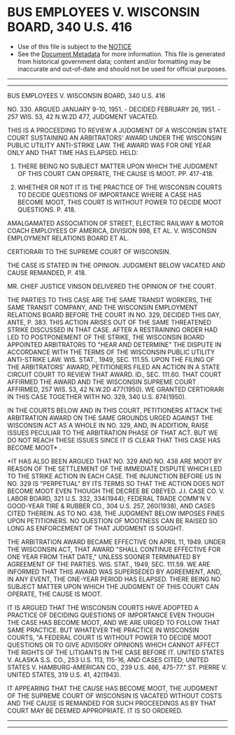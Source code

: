 ---
---

# BUS EMPLOYEES V. WISCONSIN BOARD, 340 U.S. 416

* Use of this file is subject to the [NOTICE](https://github.com/publicdocs/notice/blob/master/NOTICE)
* See the [Document Metadata](../../../) for more information.
  This file is generated from historical government data; content and/or formatting may be inaccurate and out-of-date and should not be used for official purposes.

----------
----------

BUS EMPLOYEES V. WISCONSIN BOARD, 340 U.S. 416

NO. 330.  ARGUED JANUARY 9-10, 1951.  - DECIDED FEBRUARY 26, 1951.  - 257 WIS. 53, 42 N.W.2D 477, JUDGMENT VACATED.

THIS IS A PROCEEDING TO REVIEW A JUDGMENT OF A WISCONSIN STATE COURT SUSTAINING AN ARBITRATORS' AWARD UNDER THE WISCONSIN PUBLIC UTILITY ANTI-STRIKE LAW.  THE AWARD WAS FOR ONE YEAR ONLY AND THAT TIME HAS ELAPSED.  HELD:

1.  THERE BEING NO SUBJECT MATTER UPON WHICH THE JUDGMENT OF THIS COURT CAN OPERATE, THE CAUSE IS MOOT.  PP. 417-418.

2.  WHETHER OR NOT IT IS THE PRACTICE OF THE WISCONSIN COURTS TO DECIDE QUESTIONS OF IMPORTANCE WHERE A CASE HAS BECOME MOOT, THIS COURT IS WITHOUT POWER TO DECIDE MOOT QUESTIONS.  P. 418.

AMALGAMATED ASSOCIATION OF STREET, ELECTRIC RAILWAY & MOTOR COACH EMPLOYEES OF AMERICA, DIVISION 998, ET AL. V. WISCONSIN EMPLOYMENT RELATIONS BOARD ET AL.

CERTIORARI TO THE SUPREME COURT OF WISCONSIN.

THE CASE IS STATED IN THE OPINION.  JUDGMENT BELOW VACATED AND CAUSE REMANDED, P. 418.

MR. CHIEF JUSTICE VINSON DELIVERED THE OPINION OF THE COURT.

THE PARTIES TO THIS CASE ARE THE SAME TRANSIT WORKERS, THE SAME TRANSIT COMPANY, AND THE WISCONSIN EMPLOYMENT RELATIONS BOARD BEFORE THE COURT IN NO. 329, DECIDED THIS DAY, ANTE, P. 383.  THIS ACTION ARISES OUT OF THE SAME THREATENED STRIKE DISCUSSED IN THAT CASE.  AFTER A RESTRAINING ORDER HAD LED TO POSTPONEMENT OF THE STRIKE, THE WISCONSIN BOARD APPOINTED ARBITRATORS TO "HEAR AND DETERMINE" THE DISPUTE IN ACCORDANCE WITH THE TERMS OF THE WISCONSIN PUBLIC UTILITY ANTI-STRIKE LAW.  WIS. STAT., 1949, SEC. 111.55.  UPON THE FILING OF THE ARBITRATORS' AWARD, PETITIONERS FILED AN ACTION IN A STATE CIRCUIT COURT TO REVIEW THAT AWARD.  ID., SEC. 111.60.  THAT COURT AFFIRMED THE AWARD AND THE WISCONSIN SUPREME COURT AFFIRMED, 257 WIS. 53, 42 N.W.2D 477(1950).  WE GRANTED CERTIORARI IN THIS CASE TOGETHER WITH NO. 329, 340 U.S. 874(1950).

IN THE COURTS BELOW AND IN THIS COURT, PETITIONERS ATTACK THE ARBITRATION AWARD ON THE SAME GROUNDS URGED AGAINST THE WISCONSIN ACT AS A WHOLE IN NO. 329, AND, IN ADDITION, RAISE ISSUES PECULIAR TO THE ARBITRATION PHASE OF THAT ACT.  BUT WE DO NOT REACH THESE ISSUES SINCE IT IS CLEAR THAT THIS CASE HAS BECOME MOOT\* .

\*IT HAS ALSO BEEN ARGUED THAT NO. 329 AND NO. 438 ARE MOOT BY REASON OF THE SETTLEMENT OF THE IMMEDIATE DISPUTE WHICH LED TO THE STRIKE ACTION IN EACH CASE.  THE INJUNCTION BEFORE US IN NO. 329 IS "PERPETUAL" BY ITS TERMS SO THAT THE ACTION DOES NOT BECOME MOOT EVEN THOUGH THE DECREE BE OBEYED.  J.I. CASE CO. V. LABOR BOARD, 321 U.S. 332, 334(1944); FEDERAL TRADE COMM'N V. GOOD-YEAR TIRE & RUBBER CO., 304 U.S. 257, 260(1938), AND CASES CITED THEREIN.  AS TO NO. 438, THE JUDGMENT BELOW IMPOSES FINES UPON PETITIONERS.  NO QUESTION OF MOOTNESS CAN BE RAISED SO LONG AS ENFORCEMENT OF THAT JUDGMENT IS SOUGHT.

THE ARBITRATION AWARD BECAME EFFECTIVE ON APRIL 11, 1949.  UNDER THE WISCONSIN ACT, THAT AWARD "SHALL CONTINUE EFFECTIVE FOR ONE YEAR FROM THAT DATE," UNLESS SOONER TERMINATED BY AGREEMENT OF THE PARTIES.  WIS. STAT., 1949, SEC. 111.59.  WE ARE INFORMED THAT THIS AWARD WAS SUPERSEDED BY AGREEMENT, AND, IN ANY EVENT, THE ONE-YEAR PERIOD HAS ELAPSED.  THERE BEING NO SUBJECT MATTER UPON WHICH THE JUDGMENT OF THIS COURT CAN OPERATE, THE CAUSE IS MOOT.

IT IS ARGUED THAT THE WISCONSIN COURTS HAVE ADOPTED A PRACTICE OF DECIDING QUESTIONS OF IMPORTANCE EVEN THOUGH THE CASE HAS BECOME MOOT, AND WE ARE URGED TO FOLLOW THAT SAME PRACTICE.  BUT WHATEVER THE PRACTICE IN WISCONSIN COURTS, "A FEDERAL COURT IS WITHOUT POWER TO DECIDE MOOT QUESTIONS OR TO GIVE ADVISORY OPINIONS WHICH CANNOT AFFECT THE RIGHTS OF THE LITIGANTS IN THE CASE BEFORE IT.  UNITED STATES V. ALASKA S.S. CO., 253 U.S. 113, 115-16, AND CASES CITED; UNITED STATES V. HAMBURG-AMERICAN CO., 239 U.S. 466, 475-77."  ST. PIERRE V. UNITED STATES, 319 U.S. 41, 42(1943).

IT APPEARING THAT THE CAUSE HAS BECOME MOOT, THE JUDGMENT OF THE SUPREME COURT OF WISCONSIN IS VACATED WITHOUT COSTS AND THE CAUSE IS REMANDED FOR SUCH PROCEEDINGS AS BY THAT COURT MAY BE DEEMED APPROPRIATE.  IT IS SO ORDERED.


----------
----------

